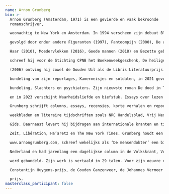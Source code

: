 ```yaml
---
name: Arnon Grunberg
bio: >-
  Arnon Grunberg (Amsterdam, 1971) is een gevierde en vaak bekroonde
  romanschrijver,

  woonachtig te New York en Amsterdam. In 1994 verscheen zijn debuut Blauwe maandagen,

  gevolgd door onder andere Figuranten (1997), Fantoompijn (2000), De asielzoeker (2003), Huid en

  Haar (2010), Moedervlekken (2016), Goede mannen (2018) en Bezette gebieden (2020). In 1998

  schreef hij voor de Stichting CPNB het Boekenweekgeschenk, De heilige Antonio. Voor Tirza

  (2006) ontving hij zowel de Gouden Uil als de Libris Literatuurprijs. In 2009 verscheen een

  bundeling van zijn reportages, Kamermeisjes en soldaten, in 2021 gevolgd door een tweede

  bundeling, Slachters en psychiaters. Zijn nieuwste roman De dood in Taormina verscheen in 2021

  en in 2023 verschijnt Waarheidsliefde en biefstuk. Essays over lezen en schrijven.

  Grunberg schrijft columns, essays, recensies, korte verhalen en reportages voor diverse kranten,

  weekbladen en literaire tijdschriften zoals NRC Handelsblad, Vrij Nederland, Humo en de VPRO-

  Gids. Daarnaast levert hij bijdragen aan internationale kranten en tijdschriften, zoals Die Welt, Die

  Zeit, Libération, Ha’aretz en The New York Times. Grunberg houdt een weblog bij op

  www.arnongrunberg.com, schreef wekelijks als ‘De mensendokter’ een bijdrage voor Vrij

  Nederland en had jarenlang een dagelijkse column in de Volkskrant, Voetnoot, die in boekvorm

  werd gebundeld. Zijn werk is vertaald in 29 talen. Voor zijn oeuvre ontving hij onder andere de

  Constantijn Huygens-prijs, de Gouden Ganzenveer, de Johannes Vermeer Prijs en de P.C. Hooft-

  prijs.
masterclass_participant: false
---
```


